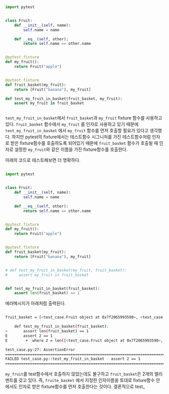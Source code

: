 
```python


import pytest


class Fruit:
    def __init__(self, name):
        self.name = name

    def __eq__(self, other):
        return self.name == other.name


@pytest.fixture
def my_fruit():
    return Fruit("apple")


@pytest.fixture
def fruit_basket(my_fruit):
    return [Fruit("banana"), my_fruit]

def test_my_fruit_in_basket(fruit_basket, my_fruit):
    assert my_fruit in fruit_basket



```

`test_my_fruit_in_basket`에서 `fruit_basket`과 `my_fruit` fixture 함수를 사용하고 있다.
`fruit_basket` 함수에서 `my_fruit` 를 인자로 사용하고 있기 때문에 `test_my_fruit_in_basket` 에서 `my_fruit` 함수를 먼저 호출할 필요가 있다고 생각했다.
하지만 pytest의 fixture에서는 테스트함수 시그니처를 가진 테스트함수처럼 인자로 받은 fixture함수를 호출하도록 되어있기 때문에 `fruit_basket` 함수가 호출될 때 인자로 설정한 `my_fruit`와 같은 이름을 가진 fixture함수를 호출한다.


아래의 코드로 테스트해보면 더 명확하다.

```python

import pytest


class Fruit:
    def __init__(self, name):
        self.name = name

    def __eq__(self, other):
        return self.name == other.name


@pytest.fixture
def my_fruit():
    return Fruit("apple")


@pytest.fixture
def fruit_basket(my_fruit):
    return [Fruit("banana"), my_fruit]


# def test_my_fruit_in_basket(my_fruit, fruit_basket):
#     assert my_fruit in fruit_basket


def test_my_fruit_in_basket(fruit_basket):
    assert len(fruit_basket) == 1


```

에러메시지가 아래처럼 출력된다.
```bash

fruit_basket = [<test_case.Fruit object at 0x7f2065993590>, <test_case.Fruit object at 0x7f2065993710>]

    def test_my_fruit_in_basket(fruit_basket):
>       assert len(fruit_basket) == 1
E       assert 2 == 1
E        +  where 2 = len([<test_case.Fruit object at 0x7f2065993590>, <test_case.Fruit object at 0x7f2065993710>])

test_case.py:27: AssertionError
======================================================================================== short test summary info =========================================================================================
FAILED test_case.py::test_my_fruit_in_basket - assert 2 == 1
=========================================================================================== 1 failed in 0.11s ===========================================================================================

```

`my_fruit`를 test함수에서 호출하지 않았는데도 불구하고 `fruit_basket`은 2개의 엘리멘트를 갖고 있다. 즉, `fruite_basket` 에서 지정한 인자이름을 토대로 fixture함수 안에서도 인자로 받은 fixture함수를 먼저 호출한다는 것이다.
결론적으로 test_